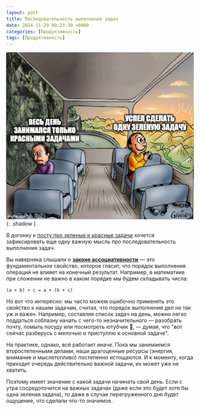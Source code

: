 ```yaml
---
layout: post
title: Последовательность выполнения задач
date: 2024-11-29 00:23:30 +0000
categories: [Продуктивность]
tags: [Продуктивность]
---
```


![](assets/img/memes/green-and-red-tasks.jpg){: .shadow }

В догонку к [посту про зеленые и красные задачи](/posts/red-and-green-tasks) хочется зафиксировать еще одну важную мысль про последовательность выполнения задач.  

Вы наверняка слышали о [**законе ассоциативности**](https://en.wikipedia.org/wiki/Associative_property) — это фундаментальное свойство, которое гласит, что порядок выполнения операций не влияет на конечный результат. Например, в математике при сложении не важно в каком порядке мы будем складывать числа:  

```
(a + b) + c = a + (b + c)
```  

Но вот что интересно: мы часто можем ошибочно применять это свойство к нашим задачам, считая, что порядок выполнения дел не так уж и важен. Например, составляя список задач на день, можно легко поддаться соблазну начать с чего-то незначительного — разобрать почту, помыть посуду или посмотреть ютубчик 🌚, — думая, что "вот сейчас разберусь с мелочью и приступлю к основной задаче".  

На практике, однако, всё работает иначе. Пока мы занимаемся второстепенными делами, наши драгоценные ресурсы (энергия, внимание и мыслетопливо) постепенно истощаются. И к моменту, когда приходит очередь действительно важной задачи, их может уже не хватить.  

Поэтому имеет значение с какой задачи начинать свой день. Если с утра сосредоточится на важных задачах (даже если это будет хотя бы одна зеленая задача), то даже в случае перегруженного дня будет ощущение, что сделали что-то значимое.
